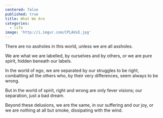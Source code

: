 ```yaml
---
centered: false
published: true
title: What We Are
categories:
  - life
image: 'http://i.imgur.com/CPLAUsE.jpg'
---
```

There are no assholes 
in this world,
unless we are all assholes.

We are what we are labelled,
by ourselves and by others,
or we are pure spirit,
hidden beneath our labels.

In the world of ego, 
we are separated 
by our struggles to be right,
combatting all the others
who, by their very differences,
seem always to be wrong.

But in the world of spirit,
right and wrong 
are only fever visions;
our separation,
just a bad dream.

Beyond these delusions,
we are the same,
in our suffering and our joy,
or we are nothing at all
but smoke,
dissipating with the wind.


